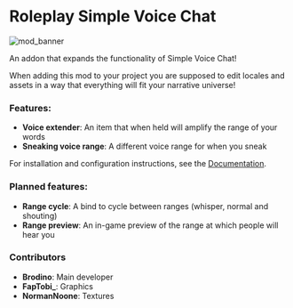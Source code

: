 # Roleplay Simple Voice Chat

![mod_banner](https://imgur.com/eJa97jA.png)

An addon that expands the functionality of Simple Voice Chat!

When adding this mod to your project you are supposed to edit locales and assets in a way that everything will fit your narrative universe!

### Features:

- **Voice extender**: An item that when held will amplify the range of your words
- **Sneaking voice range**: A different voice range for when you sneak

For installation and configuration instructions, see the [Documentation](https://docs.brodino.dev/minecraft/roleplay-simple-voice-chat).

### Planned features:
- **Range cycle**: A bind to cycle between ranges (whisper, normal and shouting)
- **Range preview**: An in-game preview of the range at which people will hear you


### Contributors
- **Brodino**: Main developer
- **FapTobi_**: Graphics
- **NormanNoone**: Textures
